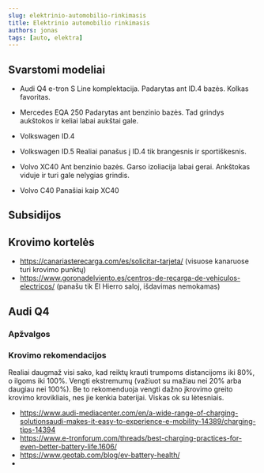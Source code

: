 ```yaml
---
slug: elektrinio-automobilio-rinkimasis
title: Elektrinio automobilio rinkimasis
authors: jonas
tags: [auto, elektra]
---
```


## Svarstomi modeliai

- Audi Q4 e-tron
S Line komplektacija. Padarytas ant ID.4 bazės. Kolkas favoritas.

- Mercedes EQA 250
Padarytas ant benzinio bazės. Tad grindys aukštokos ir keliai labai aukštai gale.

- Volkswagen ID.4

- Volkswagen ID.5
Realiai panašus į ID.4 tik brangesnis ir sportiškesnis.

- Volvo XC40
Ant benzinio bazės. Garso izoliacija labai gerai. Ankštokas viduje ir turi gale nelygias grindis. 

- Volvo C40
Panašiai kaip XC40

## Subsidijos

## Krovimo kortelės

- https://canariasterecarga.com/es/solicitar-tarjeta/ (visuose kanaruose turi krovimo punktų)
- https://www.goronadelviento.es/centros-de-recarga-de-vehiculos-electricos/ (panašu tik El Hierro saloj, išdavimas nemokamas)

## Audi Q4

### Apžvalgos

### Krovimo rekomendacijos
Realiai daugmaž visi sako, kad reiktų krauti trumpoms distancijoms iki 80%, o ilgoms iki 100%. Vengti ekstremumų (važiuot su mažiau nei 20% arba daugiau nei 100%). Be to rekomenduoja vengti dažno įkrovimo greito krovimo krovikliais, nes jie kenkia baterijai. Viskas ok su lėtesniais.

- https://www.audi-mediacenter.com/en/a-wide-range-of-charging-solutionsaudi-makes-it-easy-to-experience-e-mobility-14389/charging-tips-14394
- https://www.e-tronforum.com/threads/best-charging-practices-for-even-better-battery-life.1606/
- https://www.geotab.com/blog/ev-battery-health/
- 
